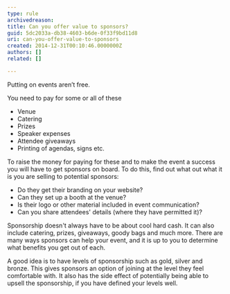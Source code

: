 ```yaml
---
type: rule
archivedreason: 
title: Can you offer value to sponsors?
guid: 5dc2033a-db38-4603-b6de-0f33f9bd11d8
uri: can-you-offer-value-to-sponsors
created: 2014-12-31T00:10:46.0000000Z
authors: []
related: []

---
```


Putting on events aren’t free.

<!--endintro-->

You need to pay for some or all of these

* Venue
* Catering
* Prizes
* Speaker expenses
* Attendee giveaways
* Printing of agendas, signs etc.


To raise the money for paying for these and to make the event a success you will have to get sponsors on board. To do this, find out what out what it is you are selling to potential sponsors:

* Do they get their branding on your website?
* Can they set up a booth at the venue?
* Is their logo or other material included in event communication?
* Can you share attendees' details (where they have permitted it)?


Sponsorship doesn't always have to be about cool hard cash. It can also include catering, prizes, giveaways, goody bags and much more. There are many ways sponsors can help your event, and it is up to you to determine what benefits you get out of each.

A good idea is to have levels of sponsorship such as gold, silver and bronze. This gives sponsors an option of joining at the level they feel comfortable with. It also has the side effect of potentially being able to upsell the sponsorship, if you have defined your levels well.
